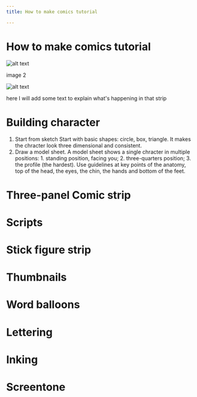 ```yaml
---
title: How to make comics tutorial

---
```


# How to make comics tutorial

![alt text](https://files.slack.com/files-pri/T0HTW3H0V-F02UFE6KD2B/screen_shot_2022-01-20_at_10.45.27_am.png?pub_secret=0d22b0cfed)

image 2

![alt text](https://files.slack.com/files-pri/T0HTW3H0V-F02UW41JN3D/screen_shot_2022-01-20_at_10.46.06_am.png?pub_secret=b62fee99d6)

here I will add some text to explain what's happening in that strip


# Building character

1. Start from sketch
Start with basic shapes: circle, box, triangle.
It makes the chracter look three dimensional and consistent.
2. Draw a model sheet. 
A model sheet shows a single chracter in multiple positions: 1. standing position, facing you; 2. three-quarters position; 3. the profile (the hardest). Use guidelines at key points of the anatomy, top of the head, the eyes, the chin, the hands and bottom of the feet.

# Three-panel Comic strip

# Scripts

# Stick figure strip

# Thumbnails

# Word balloons

# Lettering

# Inking

# Screentone





